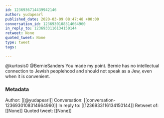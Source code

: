 ```yaml
---
id: 1236936714439942146
author: yudapearl
published_date: 2020-03-09 08:47:48 +00:00
conversation_id: 1236930108314664960
in_reply_to: 1236933116134150144
retweet: None
quoted_tweet: None
type: tweet
tags:

---
```


@kurtosis0 @BernieSanders You made my point. Bernie has no intellectual connection to Jewish peoplehood and should not speak as a Jew, even when it is convenient.

### Metadata

Author: [[@yudapearl]]
Conversation: [[conversation-1236930108314664960]]
In reply to: [[1236933116134150144]]
Retweet of: [[None]]
Quoted tweet: [[None]]
